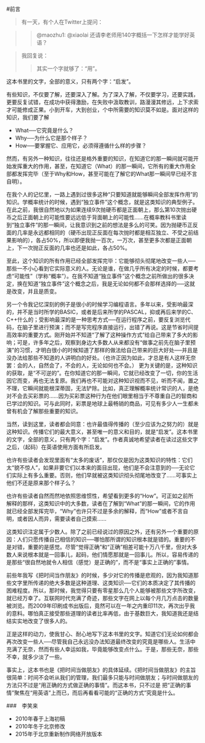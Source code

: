 #前言


>有一天，有个人在Twitter上提问：

>> @maozhu1: @xiaolai 还请李老师用140字概括一下怎样才能学好英语？

>我回复说：
>>其实一个字就够了：“用”。

这本书里的文字，全部的意义，只有两个字：“启发”。

有些知识，不仅要了解，还要深入了解。为了深入了解，不仅要学习，还要实践，更要反复试错，在成功中获得激励，在失败中汲取教训，路漫漫其修远，上下求索才可能修成正果。小到开车，大到创业，个中所需要的知识莫不如是。面对这样的知识，我们要了解

* What──它究竟是什么？
* Why──为什么它是那个样子？
* How──要掌握它、应用它，必须得遵循什么样的步骤？

然而，有另外一种知识，往往还是格外重要的知识，在知道它的那一瞬间就可能开始发挥重大的作用，甚至，在知道它（What）的那一瞬间，它所有的重大作用全部都发挥完毕（至于Why和How，甚至可能在了解它的What那一瞬间早已经不言自明）。

在我个人的记忆里，一路上遇到过很多这种“只要知道就能够瞬间全部发挥作用”的知识。学概率统计的时候，遇到“独立事件”这个概念，就是这类知识的典型例子。在此之前，我很自然地以为如果连续9次抛硬币都是正面朝上，那么第10次抛出硬币之后正面朝上的可能性要远远低于背面朝上的可能性……在概率教科书里读到“独立事件”的那一瞬间，让我意识到之前的想法是多么的可笑。因为抛硬币正反面的几率是永远都相同的（硬币出现正反面在每次抛时都是相互独立、不受之前结果影响的），各占50%，所以即便我抛一百次，一万次，甚至更多次都是正面朝上，下一次抛正反面的几率也还是如此，各占50%。

至此，这个知识的所有作用已经全部发挥完毕：它能够彻头彻尾地改变一些人──那些一不小心看到它实际意义的人。无论是谁，在做几乎所有决定的时候，都要考虑“可能性”（学称“概率”）。在我不知道“独立事件”这个概念之前所做出的很多决定，换在知道“独立事件”这个概念之后，我是无论如何都不会那样选择的──这就是改变，并且是质变。

另一个令我记忆深刻的例子是很小的时候学习编程语言。多年以来，受影响最深的，并不是当时所学的BASIC，或者是后来所学的PASCAL，抑或再后来学的C、C++什么的；受影响最深的是一种思考方式──在运行程序之前，要反复浏览代码，在脑子里进行预演；而不是写完程序直接运行，出错了再说。这是节省时间提高效率的重要方式。刚开始并不知道“了解了这种操作方式”给自己带来了多大的影响；可是，许多年之后，观察到身边大多数人从来都没有“做事之前先在脑子里预演”的习惯，才明白很小的时候知道了那样的做法给自己带来的巨大好处──并且是没办法给那些不知道的人讲明白的好处。（也许正因为如此，才总是有人这样无奈罢：会的人，自然会了，不会的人，无论如何也不会。）
更为关键的是，这种知识的获取，是“不可逆的”。在你知道它的那一瞬间，它就已经改变了一切，你的生活因它而变，再也无法复原。我们再也不可能对这种知识视而不见，听而不闻，置之不理，它瞬间就能根深蒂固，无法铲除。比如，真正理解概率统计常识的人，是绝对不会去买彩票的……因为买彩票这种行为在他们眼里相当于不尊重自己的智商和已学过的知识。可与此同时，彩票是地球上最畅销的商品，可见有多少人一生都未曾有机会了解那些重要的知识。

当然，读到这里，读者都会同意：也许最值得传播的（至少应该为之努力的）就是这种知识。传播它们的最大意义，甚至唯一的意义和目的，就是“启发”。这本书里的文字，全部的意义，只有两个字：“启发”。作者真诚地希望读者在读过这些文字之后，（起码）在英语使用方面有所启发。

也许有些读者会发现里面有“太多的废话”，那仅仅是因为这类知识的特性：它们太“貌不惊人”，如果非要它们以本来的面目出现，他们是不会注意到的──无论它们实际上有多么重要。否则，他们早就被这类知识彻头彻尾地改变了……可事实上他们不还是原来那个样子么？

也许有些读者自然而然地依照思维惯性，希望看到更多的“How”。可正如之前所解释的那样，这类知识中的大多数，读者在了解到“What”的那一瞬间，它的作用就已经全部发挥完毕，“Why”也许只不过是多余的解释，而“How”或者不言自明，或者因人而异，需要读者自己摸索……

这类知识注定属于少数人。除了之前已经说过的原因之外，还有另外一个重要的原因：人们只愿传播自己相信的知识──哪怕那所谓的知识根本就是错的。重要的不是对错，重要的是感觉。尽管“觉得正确”和“正确”相差可能十万八千里，但对大多数人来说根本就是一回事儿，起码，他们情愿那就是一回事儿。所以，容易传递的是那些“很自然地就令人相信（感觉）是正确的”，而不是“事实上正确的”事情。

前些年我写《把时间当作朋友》的时候，多少对它的传播是悲观的，因为我知道那些文字里所传递的绝大多数是这种道理、这类知识──它们的本质决定了其传播的困难程度。所以，那时候，我觉得只要有零星那么几个人能够被那些文字所改变，就已经万幸了。互联网时代充满了奇迹，那些文字在网上以每个月几万点击的数量被浏览。而2009年印刷成书出版后，竟然可以在一年之内重印11次，再次出乎我的意料。哪怕真正接受那些道理的读者比率再低，由于基数巨大，我知道我还是结结实实地改变了很多人的。

正是这样的动力，使我甘心、耐心地写下这本书里的文字。知道它们无论如何都会再次改变一些人──尽管我自己永远没办法知道最终改变的究竟是哪些人。生活中充满了无奈，然而有些人幸运如我，毕竟能够改变点什么。于是，那些无奈，那些不幸，就多少淡了一些。

事实上，这本书也是《把时间当做朋友》的具体延续。《把时间当做朋友》的主旨很简单：时间不会听从我们的管理，我们最多只能与时间做朋友；与时间做朋友的方法只不过是“用正确的方式做正确的事情”。而这本书，只不过是 把“正确的事情”聚焦在“用英语”上而已，而后再看看可能的“正确的方式”究竟是什么。

###　李笑来

* 2010年春于上海初稿
* 2010年冬于北京修改
* 2015年于北京重新制作网络开放版本